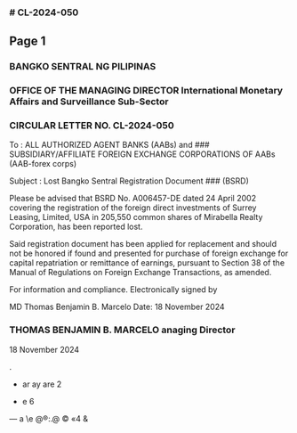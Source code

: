 ### # CL-2024-050

## Page 1

### BANGKO SENTRAL NG PILIPINAS

### OFFICE OF THE MANAGING DIRECTOR International Monetary Affairs and Surveillance Sub-Sector

### CIRCULAR LETTER NO. CL-2024-050

To : ALL AUTHORIZED AGENT BANKS (AABs) and ### SUBSIDIARY/AFFILIATE FOREIGN EXCHANGE CORPORATIONS OF AABs (AAB-forex corps)

Subject : Lost Bangko Sentral Registration Document ### (BSRD)

Please be advised that BSRD No. A006457-DE dated 24 April 2002 covering the registration of the foreign direct investments of Surrey Leasing, Limited, USA in 205,550 common shares of Mirabella Realty Corporation, has been reported lost.

Said registration document has been applied for replacement and should not be honored if found and presented for purchase of foreign exchange for capital repatriation or remittance of earnings, pursuant to Section 38 of the Manual of Regulations on Foreign Exchange Transactions, as amended.

For information and compliance. Electronically signed by

MD Thomas Benjamin B. Marcelo Date: 18 November 2024

### THOMAS BENJAMIN B. MARCELO anaging Director

18 November 2024

.

- ar ay are 2

- e 6

— a \e @®:.@ © «4 & 